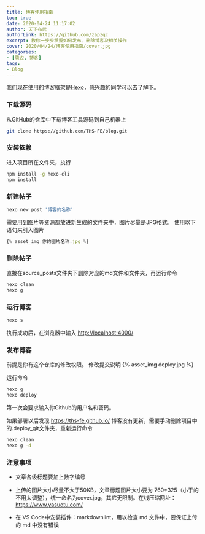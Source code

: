 ```yaml
---
title: 博客使用指南
toc: true
date: 2020-04-24 11:17:02
author: 天下布武
authorLink: https://github.com/zapzqc
excerpt: 教你一步步掌握如何发布、删除博客及相关操作
cover: 2020/04/24/博客使用指南/cover.jpg
categories:
- [周边, 博客]
tags: 
- Blog
---
```


我们现在使用的博客框架是[Hexo](https://hexo.io/zh-cn/)，感兴趣的同学可以去了解下。

### 下载源码

从GitHub的仓库中下载博客工具源码到自己机器上

```bash
git clone https://github.com/THS-FE/blog.git
```

### 安装依赖

进入项目所在文件夹，执行

```bash
npm install -g hexo-cli
npm install
```

### 新建帖子

```bash
hexo new post '博客的名称'
```

需要用到图片等资源都放进新生成的文件夹中，图片尽量是JPG格式。
使用以下语句来引入图片

```javascript
{% asset_img 你的图片名称.jpg %}
```

### 删除帖子

直接在source\_posts文件夹下删除对应的md文件和文件夹，再运行命令

```bash
hexo clean
hexo g
```

### 运行博客

```bash
hexo s
```

执行成功后，在浏览器中输入 <http://localhost:4000/>

### 发布博客

前提是你有这个仓库的修改权限。
修改提交说明
{% asset_img deploy.jpg %}

运行命令

```bash
hexo g
hexo deploy
```

第一次会要求输入你Github的用户名和密码。

如果部署以后发现 <https://ths-fe.github.io/> 博客没有更新，需要手动删除项目中的.deploy_git文件夹，重新运行命令

```bash
hexo clean
hexo g -d
```

### 注意事项

- 文章各级标题要加上数字编号

- 上传的图片大小尽量不大于50KB，文章标题图片大小要为 760*325（小于的不用太调整），统一命名为cover.jpg，其它无限制。在线压缩网址：<https://www.yasuotu.com/>

- 在 VS Code中安装插件：markdownlint，用以检查 md 文件中，要保证上传的 md 中没有错误
